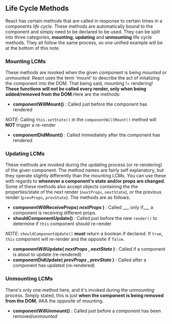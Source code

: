 ## Life Cycle Methods
React has certain methods that are called in response to certain times in a components _life cycle_. These methods are automatically bound to the component and simply need to be declared to be used. They can be split into three categories, __mounting__, __updating__ and __unmounting__ life cycle methods. They all follow the same process, so one unified example will be at the bottom of this note.

### Mounting LCMs
These methods are invoked when the given component is being _mounted_ or _unmounted_. React uses the term 'mount' to describe the act of initalizing the component into the DOM. That being said, mounting != rendering! __These functions will not be called every render, only when being added/removed from the DOM__.Here are the methods:
 - __componentWillMount()__ : Called just before the component has rendered 
 
 _NOTE_: Calling `this.setState()` in the `componentWillMount()` method will __NOT__ trigger a re-render
 
 - __componentDidMount()__ : Called immediately after the component has rendered
 
### Updating LCMs
These methods are invoked during the updating process (or re-rendering) of the given component. The method names are fairly self explanatory, but they operate slightly differently than the mounting LCMs. You can use these with regards to __whenever a component's state and/or props are changed__. Some of these methods also accept objects containing the the properties/state of the next render (`nextProps`, `nextState`), or the previous render (`prevProps`, `prevState`). The methods are as follows:
 - __componentWillReceiveProps( _nextProps_ )__ : Called ___ only if___ a component is receiving different props.
 - __shouldComponentUpdate()__ : Called just before the new `render()` to determine if `this` component should re-render
 
 _NOTE_: `shouldComponentUpdate()` __must__ return a boolean if declared. If `true`, `this` component will re-render and the opposite if `false`. 
 
 - __componentWillUpdate( _nextProps_ , _nextState_ )__ : Called if a component is about to update (re-rendered)
 - __componentDidUpdate( _prevProps_ , _prevState_ )__ : Called after a component has updated (re-rendered)
 
 ### Unmounting LCMs
 There's only one method here, and it's invoked during the _unmounting_ process. Simply stated, this is just __when the component is being removed from the DOM__, AKA the opposite of mounting.
 - __componentWillUnmount()__ : Called just before a component has been removed/_unmounted_
